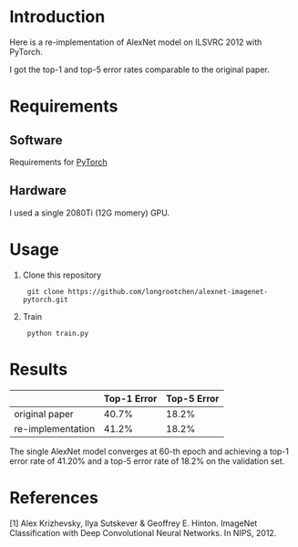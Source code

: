 # Introduction

Here is a re-implementation of AlexNet model on ILSVRC 2012 with PyTorch. 

I got the top-1 and top-5 error rates comparable to the original paper.

# Requirements
## Software

Requirements for [PyTorch](https://pytorch.org/)

## Hardware

I used a single 2080Ti (12G momery) GPU.

# Usage

1. Clone this repository

        git clone https://github.com/longrootchen/alexnet-imagenet-pytorch.git

2. Train

        python train.py
        
# Results

|  | Top-1 Error | Top-5 Error |
| ----- | ----- | ----- |
| original paper | 40.7% | 18.2% |
| re-implementation | 41.2% | 18.2% |

The single AlexNet model converges at 60-th epoch and achieving a top-1 error rate of 41.20% and a top-5 error rate of 18.2% on the validation set.

# References

[1] Alex Krizhevsky, Ilya Sutskever & Geoffrey E. Hinton. ImageNet Classification with Deep Convolutional Neural Networks. In NIPS, 2012.

